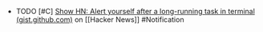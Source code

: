 - TODO [#C] [Show HN: Alert yourself after a long-running task in terminal (gist.github.com)](https://news.ycombinator.com/item?id=26259007) on [[Hacker News]] #Notification
